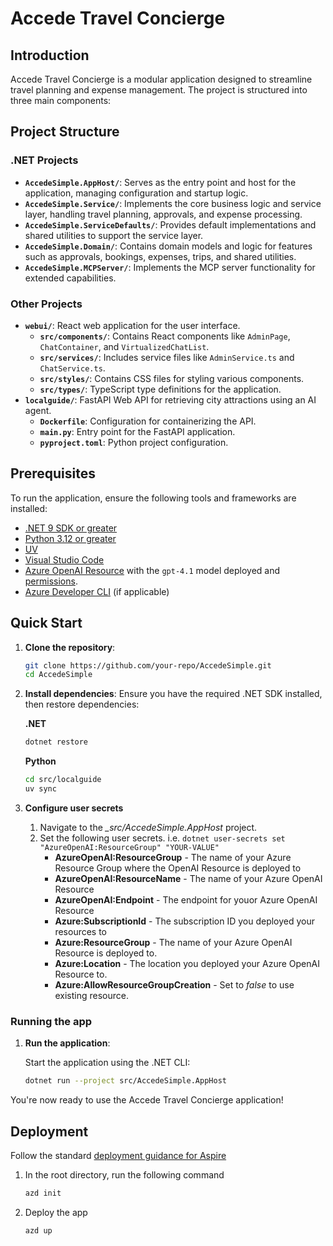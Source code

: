 # Accede Travel Concierge

## Introduction

Accede Travel Concierge is a modular application designed to streamline travel planning and expense management. The project is structured into three main components:

## Project Structure

### .NET Projects
- **`AccedeSimple.AppHost/`**: Serves as the entry point and host for the application, managing configuration and startup logic.
- **`AccedeSimple.Service/`**: Implements the core business logic and service layer, handling travel planning, approvals, and expense processing.
- **`AccedeSimple.ServiceDefaults/`**: Provides default implementations and shared utilities to support the service layer.
- **`AccedeSimple.Domain/`**: Contains domain models and logic for features such as approvals, bookings, expenses, trips, and shared utilities.
- **`AccedeSimple.MCPServer/`**: Implements the MCP server functionality for extended capabilities.

### Other Projects

- **`webui/`**: React web application for the user interface.
  - **`src/components/`**: Contains React components like `AdminPage`, `ChatContainer`, and `VirtualizedChatList`.
  - **`src/services/`**: Includes service files like `AdminService.ts` and `ChatService.ts`.
  - **`src/styles/`**: Contains CSS files for styling various components.
  - **`src/types/`**: TypeScript type definitions for the application.
- **`localguide/`**: FastAPI Web API for retrieving city attractions using an AI agent.
  - **`Dockerfile`**: Configuration for containerizing the API.
  - **`main.py`**: Entry point for the FastAPI application.
  - **`pyproject.toml`**: Python project configuration.

## Prerequisites

To run the application, ensure the following tools and frameworks are installed:

- [.NET 9 SDK or greater](https://dotnet.microsoft.com/download)
- [Python 3.12 or greater](https://www.python.org/downloads/)
- [UV](https://docs.astral.sh/uv/)
- [Visual Studio Code](https://code.visualstudio.com/)
- [Azure OpenAI Resource](https://learn.microsoft.com/azure/ai-services/openai/how-to/create-resource?pivots=web-portal) with the `gpt-4.1` model deployed and [permissions](https://learn.microsoft.com/azure/ai-services/openai/how-to/role-based-access-control).
- [Azure Developer CLI](https://learn.microsoft.com/azure/developer/azure-developer-cli/install-azd?tabs=winget-windows%2Cbrew-mac%2Cscript-linux&pivots=os-windows) (if applicable)

## Quick Start

1. **Clone the repository**:

   ```bash
   git clone https://github.com/your-repo/AccedeSimple.git
   cd AccedeSimple
   ```

2. **Install dependencies**:
   Ensure you have the required .NET SDK installed, then restore dependencies:

   **.NET**

   ```bash
   dotnet restore
   ```

   **Python**

   ```bash
   cd src/localguide
   uv sync
   ```

3. **Configure user secrets**

   1. Navigate to the *_src/AccedeSimple.AppHost* project.
   1. Set the following user secrets. i.e. `dotnet user-secrets set "AzureOpenAI:ResourceGroup" "YOUR-VALUE"`
      - **AzureOpenAI:ResourceGroup** - The name of your Azure Resource Group where the OpenAI Resource is deployed to
      - **AzureOpenAI:ResourceName** - The name of your Azure OpenAI Resource
      - **AzureOpenAI:Endpoint** - The endpoint for youor Azure OpenAI Resource
      - **Azure:SubscriptionId** - The subscription ID you deployed your resources to 
      - **Azure:ResourceGroup** - The name of your Azure OpenAI Resource is deployed to.
      - **Azure:Location** - The location you deployed your Azure OpenAI Resource to.
      - **Azure:AllowResourceGroupCreation**  - Set to *false* to use existing resource.

### Running the app

1. **Run the application**:

   Start the application using the .NET CLI:
   ```bash
   dotnet run --project src/AccedeSimple.AppHost
   ```

You're now ready to use the Accede Travel Concierge application!

## Deployment

Follow the standard [deployment guidance for Aspire](https://learn.microsoft.com/dotnet/aspire/deployment/azure/aca-deployment)

1. In the root directory, run the following command

   ```bash
   azd init
   ```

1. Deploy the app

   ```bash
   azd up
   ```